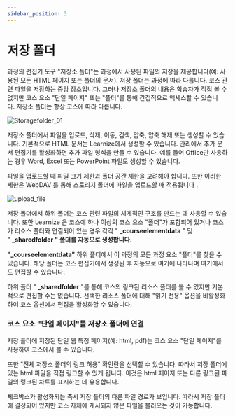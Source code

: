 ```yaml
---
sidebar_position: 3
---
```


# 저장 폴더

과정의 편집기 도구 "저장소 폴더"는 과정에서 사용된 파일의 저장을 제공합니다(예: 사용된 모든 HTML 페이지 또는 폴더의 문서). 저장 폴더는 과정에 따라 다릅니다. 코스 관련 파일을 저장하는 중앙 장소입니다. 그러나 저장소 폴더의 내용은 학습자가 직접 볼 수 없지만 코스 요소 "단일 페이지" 또는 "폴더"를 통해 간접적으로 액세스할 수 있습니다. 저장소 폴더는 항상 코스에 따라 다릅니다.

![Storagefolder_01](/img/course-operation/Storagefolder_01.png)

저장소 폴더에서 파일을 업로드, 삭제, 이동, 검색, 압축, 압축 해제 또는 생성할 수 있습니다. 기본적으로 HTML 문서는 Learnize에서 생성할 수 있습니다. 관리에서 추가 문서 편집기를 활성화하면 추가 파일 형식을 만들 수 있습니다. 예를 들어 Office만 사용하는 경우 Word, Excel 또는 PowerPoint 파일도 생성할 수 있습니다.

파일을 업로드할 때 파일 크기 제한과 폴더 공간 제한을 고려해야 합니다. 또한 이러한 제한은 WebDAV 를 통해 스토리지 폴더에 파일을 업로드할 때 적용됩니다 .

![upload_file](/img/course-operation/upload_file.png)

저장 폴더에서 하위 폴더는 코스 관련 파일의 체계적인 구조를 만드는 데 사용할 수 있습니다. 또한 Learnize 은 코스에 하나 이상의 코스 요소 "폴더"가 포함되어 있거나 코스가 리소스 폴더와 연결되어 있는 경우 각각 " **_courseelementdata** " 및 " **_sharedfolder " 폴더를 자동으로 생성합니다.**

**"_courseelementdata"** 하위 폴더에서 이 과정의 모든 과정 요소 "폴더"를 찾을 수 있습니다. 해당 폴더는 코스 편집기에서 생성된 후 자동으로 여기에 나타나며 여기에서도 편집할 수 있습니다.

하위 폴더 " **_sharedfolder** "를 통해 코스의 링크된 리소스 폴더를 볼 수 있지만 기본적으로 편집할 수는 없습니다. 선택한 리소스 폴더에 대해 "읽기 전용" 옵션을 비활성화하여 코스 옵션에서 편집을 활성화할 수 있습니다.

### 코스 요소 "단일 페이지"를 저장소 폴더에 연결

저장 폴더에 저장된 단일 웹 특정 페이지(예: html, pdf)는 코스 요소 "단일 페이지"를 사용하여 코스에서 볼 수 있습니다.

또한 "전체 저장소 폴더의 링크 허용" 확인란을 선택할 수 있습니다. 따라서 저장 폴더에 있는 html 파일을 직접 링크할 수 있게 됩니다. 이것은 html 페이지 또는 다른 링크된 파일의 링크된 차트를 표시하는 데 유용합니다.

체크박스가 활성화되는 즉시 저장 폴더의 다른 파일 경로가 보입니다. 따라서 저장 폴더에 결정되어 있지만 코스 자체에 게시되지 않은 파일을 불러오는 것이 가능합니다.